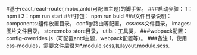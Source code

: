 #基于react,react-router,mobx,antd(可配置主题)的脚手架。
###启动步骤：
    1：npm i
    2：npm run start
###打包：
    npm run buid
###文件目录说明：
    components:组件放置目录，
    config:路由等配置，
    css:css文件目录，
    images:图片文件目录，
    store:mobx store目录，
    utils：工具类，
###webpack配置：
    config-overrides.js（可配置antd主题，webpack配置等）。
###备注
    1，使用css-modules，需要文件后缀为*.module.scss,如layout.module.scss.


